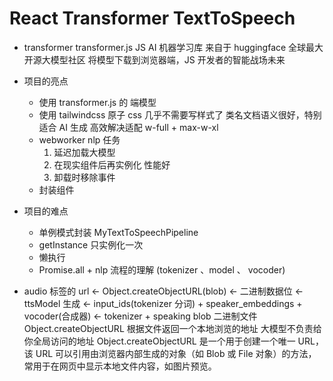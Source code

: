 # React Transformer TextToSpeech

- transformer
  transformer.js JS AI 机器学习库
  来自于 huggingface 全球最大开源大模型社区
  将模型下载到浏览器端，JS 开发者的智能战场未来

- 项目的亮点
  - 使用 transformer.js 的 端模型
  - 使用 tailwindcss 原子 css 几乎不需要写样式了
    类名文档语义很好，特别适合 AI 生成
    高效解决适配 w-full + max-w-xl
  - webworker nlp 任务
    1. 延迟加载大模型
    2. 在现实组件后再实例化 性能好
    3. 卸载时移除事件
  - 封装组件
- 项目的难点

  - 单例模式封装 MyTextToSpeechPipeline
  - getInstance 只实例化一次
  - 懒执行
  - Promise.all + nlp 流程的理解 (tokenizer 、model 、 vocoder)

- audio 标签的 url <- Object.createObjectURL(blob) <- 二进制数据位 <- ttsModel 生成 <-
  input_ids(tokenizer 分词) + speaker_embeddings + vocoder(合成器) <- tokenizer + speaking
  blob 二进制文件
  Object.createObjectURL 根据文件返回一个本地浏览的地址
  大模型不负责给你全局访问的地址
  Object.createObjectURL 是一个用于创建一个唯一 URL，该 URL
  可以引用由浏览器内部生成的对象（如 Blob 或 File 对象）的方法，常用于在网页中显示本地文件内容，如图片预览。
